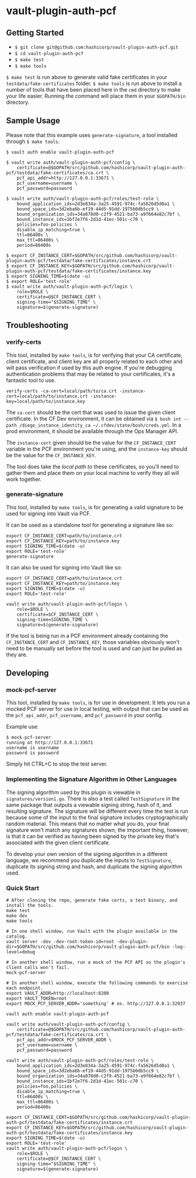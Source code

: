 # vault-plugin-auth-pcf

## Getting Started

- `$ git clone git@github.com:hashicorp/vault-plugin-auth-pcf.git`
- `$ cd vault-plugin-auth-pcf`
- `$ make test`
- `$ make tools`

`$ make test` is run above to generate valid fake certificates in your `testdata/fake-certificates` folder.
`$ make tools` is run above to install a number of tools that have been placed here in the `cmd` directory 
to make your life easier. Running the command will place them in your `$GOPATH/bin` directory.

## Sample Usage

Please note that this example uses `generate-signature`, a tool installed through `$ make tools`.

```
$ vault auth enable vault-plugin-auth-pcf

$ vault write auth/vault-plugin-auth-pcf/config \
    certificate=@$GOPATH/src/github.com/hashicorp/vault-plugin-auth-pcf/testdata/fake-certificates/ca.crt \
    pcf_api_addr=http://127.0.0.1:33671 \
    pcf_username=username \
    pcf_password=password
    
$ vault write auth/vault-plugin-auth-pcf/roles/test-role \
    bound_application_ids=2d3e834a-3a25-4591-974c-fa5626d5d0a1 \
    bound_space_ids=3d2eba6b-ef19-44d5-91dd-1975b0db5cc9 \
    bound_organization_ids=34a878d0-c2f9-4521-ba73-a9f664e82c7bf \
    bound_instance_ids=1bf2e7f6-2d1d-41ec-501c-c70 \
    policies=foo-policies \
    disable_ip_matching=true \
    ttl=86400s \
    max_ttl=86400s \
    period=86400s
    
$ export CF_INSTANCE_CERT=$GOPATH/src/github.com/hashicorp/vault-plugin-auth-pcf/testdata/fake-certificates/instance.crt
$ export CF_INSTANCE_KEY=$GOPATH/src/github.com/hashicorp/vault-plugin-auth-pcf/testdata/fake-certificates/instance.key
$ export SIGNING_TIME=$(date -u)
$ export ROLE='test-role'
$ vault write auth/vault-plugin-auth-pcf/login \
    role=$ROLE \
    certificate=@$CF_INSTANCE_CERT \
    signing-time="$SIGNING_TIME" \
    signature=$(generate-signature)
```

## Troubleshooting

### verify-certs

This tool, installed by `make tools`, is for verifying that your CA certificate, client certificate, and client 
key are all properly related to each other and will pass verification if used by this auth engine. If you're 
debugging authentication problems that may be related to your certificates, it's a fantastic tool to use.

```
verify-certs -ca-cert=local/path/to/ca.crt -instance-cert=local/path/to/instance.crt -instance-key=local/path/to/instance.key
```
The `ca-cert` should be the cert that was used to issue the given client certificate. In the CF Dev environment,
it can be obtained via `$ bosh int --path /diego_instance_identity_ca ~/.cfdev/state/bosh/creds.yml`. In a prod
environment, it should be available through the Ops Manager API.

The `instance-cert` given should be the value for the `CF_INSTANCE_CERT` variable in the PCF environment you're
using, and the `instance-key` should be the value for the `CF_INSTANCE_KEY`.

The tool does take the _local path to_ these certificates, so you'll need to gather them and place them on your
local machine to verify they all will work together.

### generate-signature

This tool, installed by `make tools`, is for generating a valid signature to be used for signing into Vault via PCF. 

It can be used as a standalone tool for generating a signature like so:
```
export CF_INSTANCE_CERT=path/to/instance.crt
export CF_INSTANCE_KEY=path/to/instance.key
export SIGNING_TIME=$(date -u)
export ROLE='test-role'
generate-signature
```

It can also be used for signing into Vault like so:
```
export CF_INSTANCE_CERT=path/to/instance.crt
export CF_INSTANCE_KEY=path/to/instance.key
export SIGNING_TIME=$(date -u)
export ROLE='test-role'

vault write auth/vault-plugin-auth-pcf/login \
    role=$ROLE \
    certificate=$CF_INSTANCE_CERT \
    signing-time=SIGNING_TIME \
    signature=$(generate-signature)
```
If the tool is being run in a PCF environment already containing the `CF_INSTANCE_CERT` and `CF_INSTANCE_KEY`, those
variables obviously won't need to be manually set before the tool is used and can just be pulled as they are.

## Developing

### mock-pcf-server

This tool, installed by `make tools`, is for use in development. It lets you run a mocked PCF server for use in local 
testing, with output that can be used as the `pcf_api_addr`, `pcf_username`, and `pcf_password` in your config.

Example use:
```
$ mock-pcf-server
running at http://127.0.0.1:33671
username is username
password is password
```

Simply hit CTRL+C to stop the test server.

### Implementing the Signature Algorithm in Other Languages

The signing algorithm used by this plugin is viewable in `signatures/version1.go`. There is also a test
called `TestSignature` in the same package that outputs a viewable signing string, hash of it, and
resulting signature. The signature will be different every time the test is run because some
of the input to the final signature includes cryptographically random material. This means that no matter
what you do, your final signature won't match any signatures shown; the important thing, however, is that 
it can be verified as having been signed by the private key that's associated with the given client
certificate.

To develop your own version of the signing algorithm in a different language, we recommend you duplicate
the inputs to `TestSignature`, duplicate its signing string and hash, and duplicate the signing algorithm used.

### Quick Start

```
# After cloning the repo, generate fake certs, a test binary, and install the tools.
make test
make dev
make tools

# In one shell window, run Vault with the plugin available in the catalog.
vault server -dev -dev-root-token-id=root -dev-plugin-dir=$GOPATH/src/github.com/hashicorp/vault-plugin-auth-pcf/bin -log-level=debug

# In another shell window, run a mock of the PCF API so the plugin's client calls won't fail.
mock-pcf-server

# In another shell window, execute the following commands to exercise each endpoint.
export VAULT_ADDR=http://localhost:8200
export VAULT_TOKEN=root
export MOCK_PCF_SERVER_ADDR='something' # ex. http://127.0.0.1:32937

vault auth enable vault-plugin-auth-pcf

vault write auth/vault-plugin-auth-pcf/config \
    certificate=@$GOPATH/src/github.com/hashicorp/vault-plugin-auth-pcf/testdata/fake-certificates/ca.crt \
    pcf_api_addr=$MOCK_PCF_SERVER_ADDR \
    pcf_username=username \
    pcf_password=password
    
vault write auth/vault-plugin-auth-pcf/roles/test-role \
    bound_application_ids=2d3e834a-3a25-4591-974c-fa5626d5d0a1 \
    bound_space_ids=3d2eba6b-ef19-44d5-91dd-1975b0db5cc9 \
    bound_organization_ids=34a878d0-c2f9-4521-ba73-a9f664e82c7bf \
    bound_instance_ids=1bf2e7f6-2d1d-41ec-501c-c70 \
    policies=foo,policies \
    disable_ip_matching=true \
    ttl=86400s \
    max_ttl=86400s \
    period=86400s
    
export CF_INSTANCE_CERT=$GOPATH/src/github.com/hashicorp/vault-plugin-auth-pcf/testdata/fake-certificates/instance.crt
export CF_INSTANCE_KEY=$GOPATH/src/github.com/hashicorp/vault-plugin-auth-pcf/testdata/fake-certificates/instance.key
export SIGNING_TIME=$(date -u)
export ROLE='test-role'
vault write auth/vault-plugin-auth-pcf/login \
    role=$ROLE \
    certificate=@$CF_INSTANCE_CERT \
    signing-time="$SIGNING_TIME" \
    signature=$(generate-signature)
```